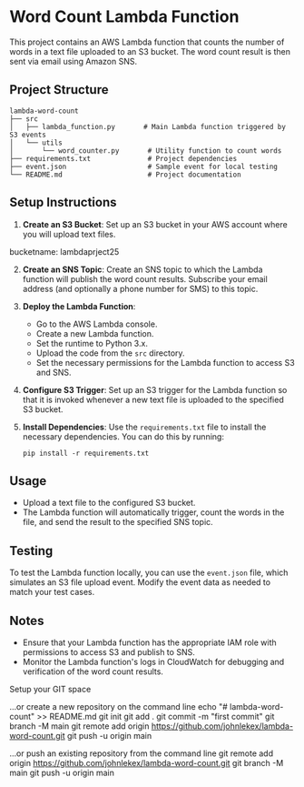 # Word Count Lambda Function

This project contains an AWS Lambda function that counts the number of words in a text file uploaded to an S3 bucket. The word count result is then sent via email using Amazon SNS.

## Project Structure

```
lambda-word-count
├── src
│   ├── lambda_function.py       # Main Lambda function triggered by S3 events
│   └── utils
│       └── word_counter.py       # Utility function to count words
├── requirements.txt              # Project dependencies
├── event.json                    # Sample event for local testing
└── README.md                     # Project documentation
```

## Setup Instructions

1. **Create an S3 Bucket**: Set up an S3 bucket in your AWS account where you will upload text files.

bucketname: lambdaprject25

2. **Create an SNS Topic**: Create an SNS topic to which the Lambda function will publish the word count results. Subscribe your email address (and optionally a phone number for SMS) to this topic.

3. **Deploy the Lambda Function**:
   - Go to the AWS Lambda console.
   - Create a new Lambda function.
   - Set the runtime to Python 3.x.
   - Upload the code from the `src` directory.
   - Set the necessary permissions for the Lambda function to access S3 and SNS.

4. **Configure S3 Trigger**: Set up an S3 trigger for the Lambda function so that it is invoked whenever a new text file is uploaded to the specified S3 bucket.

5. **Install Dependencies**: Use the `requirements.txt` file to install the necessary dependencies. You can do this by running:
   ```
   pip install -r requirements.txt
   ```

## Usage

- Upload a text file to the configured S3 bucket.
- The Lambda function will automatically trigger, count the words in the file, and send the result to the specified SNS topic.

## Testing

To test the Lambda function locally, you can use the `event.json` file, which simulates an S3 file upload event. Modify the event data as needed to match your test cases.

## Notes

- Ensure that your Lambda function has the appropriate IAM role with permissions to access S3 and publish to SNS.
- Monitor the Lambda function's logs in CloudWatch for debugging and verification of the word count results.




Setup your GIT space

…or create a new repository on the command line
echo "# lambda-word-count" >> README.md
git init
git add .
git commit -m "first commit"
git branch -M main
git remote add origin https://github.com/johnlekex/lambda-word-count.git
git push -u origin main

…or push an existing repository from the command line
git remote add origin https://github.com/johnlekex/lambda-word-count.git
git branch -M main
git push -u origin main